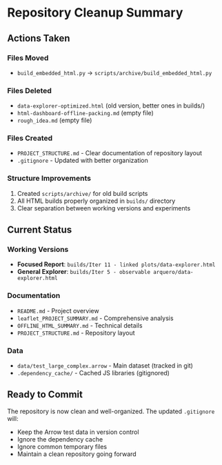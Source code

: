 # Repository Cleanup Summary

## Actions Taken

### Files Moved
- `build_embedded_html.py` → `scripts/archive/build_embedded_html.py`

### Files Deleted
- `data-explorer-optimized.html` (old version, better ones in builds/)
- `html-dashboard-offline-packing.md` (empty file)
- `rough_idea.md` (empty file)

### Files Created
- `PROJECT_STRUCTURE.md` - Clear documentation of repository layout
- `.gitignore` - Updated with better organization

### Structure Improvements
1. Created `scripts/archive/` for old build scripts
2. All HTML builds properly organized in `builds/` directory
3. Clear separation between working versions and experiments

## Current Status

### Working Versions
- **Focused Report**: `builds/Iter 11 - linked plots/data-explorer.html`
- **General Explorer**: `builds/Iter 5 - observable arquero/data-explorer.html`

### Documentation
- `README.md` - Project overview
- `leaflet_PROJECT_SUMMARY.md` - Comprehensive analysis
- `OFFLINE_HTML_SUMMARY.md` - Technical details
- `PROJECT_STRUCTURE.md` - Repository layout

### Data
- `data/test_large_complex.arrow` - Main dataset (tracked in git)
- `.dependency_cache/` - Cached JS libraries (gitignored)

## Ready to Commit
The repository is now clean and well-organized. The updated `.gitignore` will:
- Keep the Arrow test data in version control
- Ignore the dependency cache
- Ignore common temporary files
- Maintain a clean repository going forward